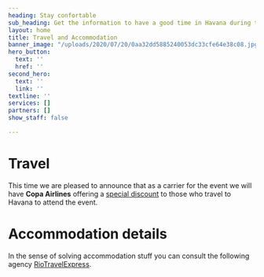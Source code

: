 ```yaml
---
heading: Stay confortable
sub_heading: Get the information to have a good time in Havana during the congress..
layout: home
title: Travel and Accommodation
banner_image: "/uploads/2020/07/20/0aa32dd5885240053dc33cfe64e38c08.jpg"
hero_button:
  text: ''
  href: ''
second_hero:
  text: ''
  link: ''
textline: ''
services: []
partners: []
show_staff: false

---
```

# Travel

This time we are pleased to announce that as a carrier for the event we will have **Copa Airlines** offering a [special discount](https://drive.google.com/open?id=1OUqhYqXb6VjdXG29n5tY1i75ofXV52iu) to those who travel to Havana to attend the event.

# Accommodation details

In the sense of solving accommodation stuff you can consult the following agency [RioTravelExpress](https://riotravel.express/product/xix-congreso-latinoamericano-de-control-automatico/).